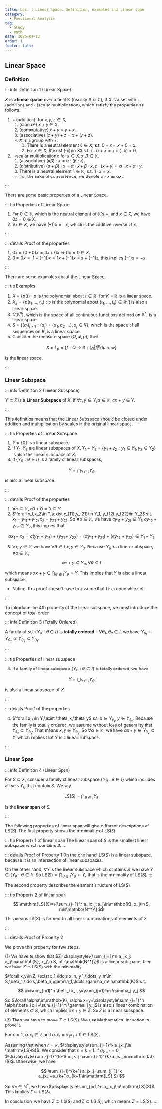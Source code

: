 ```yaml
---
title: Lec. 1 Linear Space: definition, examples and linear span
category:
  - Functional Analysis
tag:
  - Study
  - Math
date: 2025-09-13
order: 1
footer: false
---
```

## Linear Space

### Definition

::: info Definition 1 (Linear Space)

$X$ is a **linear space** over a field $\mathbb{K}$ (usually $\mathbb{R}$ or $\mathbb{C}$), if $X$ is a set with $+$ (addition) and $\cdot$ (scalar multiplication), which satisfy the properties as follows.

1. $+$ (addition): for $x,y,z\in X$,
   1. (closure) $x+y\in X$.
   2. (commutative) $x+y=y+x$.
   3. (associative) $(x+y)+z=x+(y+z)$.
   4. $X$ is a group with $+$.
      1. There is a neutral element $0\in X$, s.t. $0+x=x+0=x$.
      2. For $x\in X$, $\exist (-x)\in X$ s.t. $(-x)+x=x+(-x)=0$.
2. $\cdot$ (scalar multiplication): for $x\in X,\alpha,\beta\in\mathbb{K}$,
   1. (associative) $(\alpha\beta)\cdot x=\alpha\cdot(\beta \cdot x)$.
   2. (distributive) $(\alpha+\beta)\cdot x=\alpha\cdot x+\beta\cdot x,\alpha\cdot(x+y)=\alpha\cdot x+\alpha\cdot y$.
   3. There is a neutral element $1\in \mathbb{K}$, s.t. $1\cdot x=x$.
   - For the sake of convenience, we denote $\alpha\cdot x$ as $\alpha x$.

:::

There are some basic properties of a Linear Space.

::: tip Properties of Linear Space

1. For $0\in \mathbb{K}$, which is the neutral element of $\mathbb{K}$'s $+$, and $x\in X$, we have $0 x=0\in X$.
2. $\forall x\in X$, we have $(-1)x=-x$, which is the additive inverse of $x$.

:::

::: details Proof of the properties

1. $0x=(0+0)x=0x+0x\Rightarrow 0x=0\in X$.
2. $0=0x=(1+(-1)) x=1x+(-1)x=x+(-1)x$, this implies $(-1)x=-x$.

:::

There are some examples about the Linear Space.

::: tip Examples

1. $X=\{ p(t): p \text{ is the polynomial about } t\in \mathbb{R}\}$ for $K=\mathbb{R}$ is a linear space.
2. $X_{n}=\{ p(t_{1},\ldots,t_{n}): p \text{ is the polynomial about } (t_{1},\ldots,t_{n})\in \mathbb{R}^n\}$ is also a linear space.
3. $C(\mathbb{R}^n)$, which is the space of all continuous functions defined on $\mathbb{R}^n$, is a linear space.
4. $S=\{ (a_{j})_{j>1}:(a_{j})=(a_{1},a_{2},\ldots),a_{j}\in K\}$, which is the space of all sequences on $K$, is a linear space. 
5. Consider the measure space $(\Omega, \mathcal{F}, \mu)$, then 

$$
X=L_{p}=\left\{  f:\Omega\to \mathbb{R}:\int_{\Omega}|f|^p\mathrm{d}\mu<\infty  \right\}
$$

is the linear space.

:::

### Linear Subspace

::: info Definition 2 (Linear Subspace)

$Y\subset X$ is a **Linear Subspace** of $X$, if $\forall x,y\in Y,\alpha \in \mathbb{K}, \alpha x+y\in Y$.

:::

This definition means that the Linear Subspace should be closed under addition and multiplication by scales in the original linear space.

::: tip Properties of Linear Subspace

1. $Y=\{0\}$ is a linear subspace.
2. If $Y_1,Y_2$ are linear subspaces of $X$, $Y_1+Y_2=\{y_1+y_2:y_1\in Y_1,y_2\in Y_2\}$ is also the linear subspace of $X$.
3. If $\{Y_\theta:\theta\in I\}$ is a family of linear subspaces,

$$
Y=\bigcap_{\theta\in I}Y_\theta
$$

is also a linear subspace.

:::

::: details Proof of the properties

1. $\forall \alpha\in\mathbb{K}, \alpha 0+0=0\in Y$.
2. $\forall x_1,x_2\in Y,\exist y_{11},y_{21}\in Y_1, y_{12},y_{22}\in Y_2$ s.t. $x_1=y_{11}+y_{12},x_2=y_{21}+y_{22}$.
So $\forall \alpha\in\mathbb{K}$, we have $\alpha y_{11}+y_{21}\in Y_1,\alpha y_{12}+y_{22}\in Y_2$, this implies that

$$
\alpha x_1+x_2=\alpha (y_{11}+y_{12})+ (y_{21}+y_{22})=(\alpha y_{11}+y_{21})+(\alpha y_{12}+y_{22})\in Y_1+Y_2
$$

3. $\forall x,y\in Y$, we have $\forall \theta\in I, x,y\in Y_\theta$. Because $Y_\theta$ is a linear subspace, $\forall \alpha\in\mathbb{K}$,

$$
\alpha x+y\in Y_\theta, \forall \theta\in I
$$

which means $\alpha x+y\in \displaystyle\bigcap_{\theta\in I}Y_\theta=Y$. This implies that $Y$ is also a linear subspace.

- Notice: this proof doesn't have to assume that $I$ is a countable set.

:::

To introduce the 4th property of the linear subspace, we must introduce the concept of total order.

::: info Definition 3 (Totally Ordered)

A family of set $\{Y_\theta:\theta\in I\}$ is **totally ordered** if $\forall \theta_1,\theta_2\in I$, we have $Y_{\theta_1}\subset Y_{\theta_2}$ or $Y_{\theta_2}\subset Y_{\theta_1}$.

:::

::: tip Properties of linear subspace

4. If a family of linear subspace $\{Y_\theta: \theta\in I\}$ is totally ordered, we have 

$$
Y=\bigcup_{\theta\in I}Y_\theta
$$

is also a linear subspace of $X$.

:::

::: details Proof of the properties

4. $\forall x,y\in Y,\exist \theta_x,\theta_y$ s.t. $x\in Y_{\theta_x},y\in Y_{\theta_y}$. Because the family is totally ordered, we assume without loss of generality that $Y_{\theta_x}\subset Y_{\theta_y}$. That means $x, y\in Y_{\theta_y}$. So $\forall \alpha\in\mathbb{K}$, we have $\alpha x+y\in Y_{\theta_y}\subset Y$, which implies that Y is a linear subspace.

:::

### Linear Span

::: info Definition 4 (Linear Span)

For $S\subset X$, consider a family of linear subspace $\{Y_\theta: \theta\in I\}$ which includes all sets $Y_\theta$ that contain $S$. We say 

$$
\mathrm{LS}(S)=\bigcap_{\theta\in I}Y_\theta
$$

is the **linear span** of S.

:::

The following properties of linear span will give different descriptions of $\mathrm{LS}(S)$. The first property shows the mimimality of $\mathrm{LS}(S)$

::: tip Property 1 of linear span
The linear span of $S$ is the smallest linear subspace which contains $S$.
:::

::: details Proof of Property 1
On the one hand, $\mathrm{LS}(S)$ is a linear subspace, because it is an intersection of linear subspaces.

On the other hand, $\forall Y$ is the linear subspace which contains $S$, we have $Y\in \{Y_\theta: \theta\in I\}$. 
So $\displaystyle\mathrm{LS}(S)=\bigcap_{\theta\in I}Y_\theta\subset Y$, that is the minimality of $\mathrm{LS}(S)$.
:::

The second property describes the element structure of $\mathrm{LS}(S)$.

::: tip Property 2 of linear span

$$
\mathrm{LS}(S)=\{\sum_{j=1}^n a_jx_j: a_j\in\mathbb{K}, x_j\in S, n\in\mathbb{N^*}\}
$$

This means $\mathrm{LS}(S)$ is formed by all linear combinations of elements of $S$.

:::

::: details Proof of Property 2

We prove this property for two steps.

(1) We have to show that $Z=\displaystyle\{\sum_{j=1}^n a_jx_j: a_j\in\mathbb{K}, x_j\in S, n\in\mathbb{N^*}\}$ is a linear subspace, then we have $Z\supset \mathrm{LS}(S)$ with the minimality.

$\forall x,y\in Z, \exist x_1,\ldots x_n, y_1,\ldots, y_m\in S,\beta_1,\ldots,\beta_n,\gamma_1,\ldots,\gamma_m\in\mathbb{K}$ s.t. 

$$
x=\sum_{i=1}^n \beta_i x_i, y=\sum_{j=1}^m \gamma_j y_j
$$

So $\forall \alpha\in\mathbb{K}, \alpha x+y=\displaystyle\sum_{i=1}^n \alpha\beta_i x_i+\sum_{j=1}^m \gamma_j y_j$ is also a linear combination of elements of $S$, which implies $\alpha x+y\in Z$. So $Z$ is a linear subspace.

(2) Then we have to prove $Z\subset \mathrm{LS}(S)$. We use Mathematical Induction to prove it.

For $n=1$, $\alpha_1x_1\in Z$ and $\alpha_1x_1=\alpha_1x_1+0\in \mathrm{LS}(S)$.

Assuming that when $n=k$, $\displaystyle\sum_{j=1}^k a_jx_j\in \mathrm{LS}(S)$. We consider that $n=k+1$. If $a_{k+1}=0$, $\displaystyle\sum_{j=1}^{k+1} a_jx_j=\sum_{j=1}^{k} a_jx_j\in\mathrm{LS}(S)$. Otherwise, we have

$$
\sum_{j=1}^{k+1} a_jx_j=\sum_{j=1}^k a_jx_j+a_{k+1}x_{k+1}\in\mathrm{LS}(S)
$$

So $\forall n\in\mathbb{N^*}$, we have $\displaystyle\sum_{j=1}^n a_jx_j\in\mathrm{LS}(S)$. This implies $Z\subset \mathrm{LS}(S)$.

In conclusion, we have $Z\supset \mathrm{LS}(S)$ and $Z\subset \mathrm{LS}(S)$, which means $Z=\mathrm{LS}(S)$.
:::
